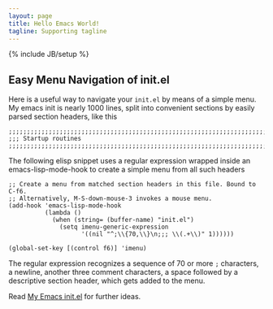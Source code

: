 ```yaml
---
layout: page
title: Hello Emacs World!
tagline: Supporting tagline
---
```

{% include JB/setup %}

## Easy Menu Navigation of init.el

Here is a useful way to navigate your `init.el` by means of a simple
menu. My emacs init is nearly 1000 lines, split into convenient
sections by easily parsed section headers, like this

```elisp
;;;;;;;;;;;;;;;;;;;;;;;;;;;;;;;;;;;;;;;;;;;;;;;;;;;;;;;;;;;;;;;;;;;;;;;;;;;
;;; Startup routines
;;;;;;;;;;;;;;;;;;;;;;;;;;;;;;;;;;;;;;;;;;;;;;;;;;;;;;;;;;;;;;;;;;;;;;;;;;;
```

The following elisp snippet uses a regular expression wrapped inside an
emacs-lisp-mode-hook to create a simple menu from all such headers

```elisp
;; Create a menu from matched section headers in this file. Bound to C-f6.
;; Alternatively, M-S-down-mouse-3 invokes a mouse menu. 
(add-hook 'emacs-lisp-mode-hook
          (lambda ()
            (when (string= (buffer-name) "init.el")
              (setq imenu-generic-expression
                    '((nil "^;\\{70,\\}\n;;; \\(.+\\)" 1))))))

(global-set-key [(control f6)] 'imenu)
```

The regular expression recognizes a sequence of 70 or more `;`
characters, a newline, another three comment characters, a space
followed by a descriptive section header, which gets added to the
menu. 

Read [My Emacs init.el](https://github.com/netlexer/dot.emacs.d/) for
further ideas. 

